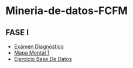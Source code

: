 # Mineria-de-datos-FCFM
## FASE I
- [Exámen Diagnóstico](https://github.com/aadrieel/MineriaDeDatos/blob/main/Examen_1644680.pdf)
- [Mapa Mental 1](https://github.com/aadrieel/MineriaDeDatos/blob/main/MapaMental_1_1644680.pdf)
- [Ejercicio Base De Datos](https://github.com/aadrieel/MineriaDeDatos/blob/main/Equipo_3_Ejercicio%20Base%20de%20Datos.pdf)
